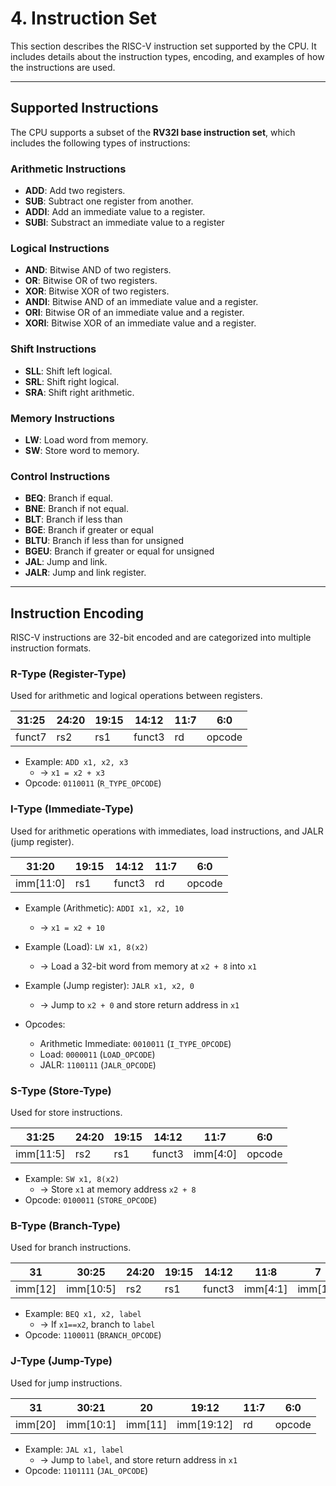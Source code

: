 # 4. Instruction Set

This section describes the RISC-V instruction set supported by the CPU. It includes details about the instruction types, encoding, and examples of how the instructions are used.

---

## Supported Instructions

The CPU supports a subset of the **RV32I base instruction set**, which includes the following types of instructions:

### Arithmetic Instructions
- **ADD**: Add two registers.
- **SUB**: Subtract one register from another.
- **ADDI**: Add an immediate value to a register.
- **SUBI**: Substract an immediate value to a register

### Logical Instructions
- **AND**: Bitwise AND of two registers.
- **OR**: Bitwise OR of two registers.
- **XOR**: Bitwise XOR of two registers.
- **ANDI**: Bitwise AND of an immediate value and a register.
- **ORI**: Bitwise OR of an immediate value and a register.
- **XORI**: Bitwise XOR of an immediate value and a register.

### Shift Instructions
- **SLL**: Shift left logical.
- **SRL**: Shift right logical.
- **SRA**: Shift right arithmetic.

### Memory Instructions
- **LW**: Load word from memory.
- **SW**: Store word to memory.

### Control Instructions
- **BEQ**: Branch if equal.
- **BNE**: Branch if not equal.
- **BLT**: Branch if less than
- **BGE**: Branch if greater or equal
- **BLTU**: Branch if less than for unsigned 
- **BGEU**: Branch if greater or equal for unsigned
- **JAL**: Jump and link.
- **JALR**: Jump and link register.


---

## Instruction Encoding

RISC-V instructions are 32-bit encoded and are categorized into multiple instruction formats.

### R-Type (Register-Type)
Used for arithmetic and logical operations between registers.

| 31:25 | 24:20 | 19:15 | 14:12 | 11:7 | 6:0   |
|-------|-------|-------|-------|------|-------|
| funct7| rs2   | rs1   | funct3| rd   | opcode|

- Example: `ADD x1, x2, x3`
    - &rarr; `x1 = x2 + x3` 
- Opcode: `0110011` (`R_TYPE_OPCODE`)


### I-Type (Immediate-Type)
Used for arithmetic operations with immediates, load instructions, and JALR (jump register).

| 31:20         | 19:15 | 14:12 | 11:7 | 6:0   |
|---------------|-------|-------|------|-------|
| imm[11:0]     | rs1   | funct3| rd   | opcode|

- Example (Arithmetic): `ADDI x1, x2, 10`
    - &rarr; `x1 = x2 + 10`

- Example (Load): `LW x1, 8(x2)`
    - &rarr; Load a 32-bit word from memory at `x2 + 8` into `x1`

- Example (Jump register): `JALR x1, x2, 0`
    - &rarr; Jump to `x2 + 0` and store return address in `x1`

- Opcodes:
    - Arithmetic Immediate: `0010011` (`I_TYPE_OPCODE`)
    - Load: `0000011` (`LOAD_OPCODE`)
    - JALR: `1100111` (`JALR_OPCODE`)


### S-Type (Store-Type)
Used for store instructions.

| 31:25 | 24:20 | 19:15 | 14:12 | 11:7  | 6:0   |
|-------|-------|-------|-------|-------|-------|
| imm[11:5]    | rs2   | rs1   | funct3| imm[4:0] | opcode|

- Example: `SW x1, 8(x2)`
    - &rarr; Store `x1` at memory address `x2 + 8` 
- Opcode: `0100011` (`STORE_OPCODE`)


### B-Type (Branch-Type)
Used for branch instructions.

| 31     | 30:25    | 24:20 | 19:15 | 14:12 | 11:8    | 7      | 6:0   |
|------- |----------|-------|-------|-------|---------|--------|-------|
| imm[12]|imm[10:5] | rs2   | rs1   | funct3| imm[4:1]|imm[11] | opcode|


- Example: `BEQ x1, x2, label`
    - &rarr; If `x1==x2`, branch to `label` 
- Opcode: `1100011` (`BRANCH_OPCODE`)

### J-Type (Jump-Type)
Used for jump instructions.

| 31     | 30:21    | 20     | 19:12     | 11:7   | 6:0   |
|------- |----------|--------|-----------|--------|-------|
| imm[20]|imm[10:1] |imm[11] | imm[19:12]| rd     | opcode|

- Example: `JAL x1, label`
    - &rarr; Jump to `label`, and store return address in `x1`
- Opcode: `1101111` (`JAL_OPCODE`)
